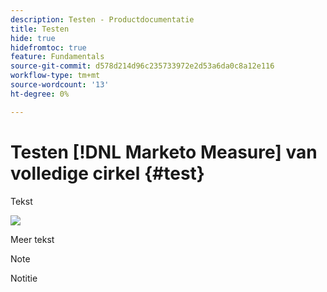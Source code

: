 ```yaml
---
description: Testen - Productdocumentatie
title: Testen
hide: true
hidefromtoc: true
feature: Fundamentals
source-git-commit: d578d214d96c235733972e2d53a6da0c8a12e116
workflow-type: tm+mt
source-wordcount: '13'
ht-degree: 0%

---
```


# Testen [!DNL Marketo Measure] van volledige cirkel {#test}

Tekst

![](assets/drilldown_3.gif)

Meer tekst

>[!NOTE]
>
>Notitie
